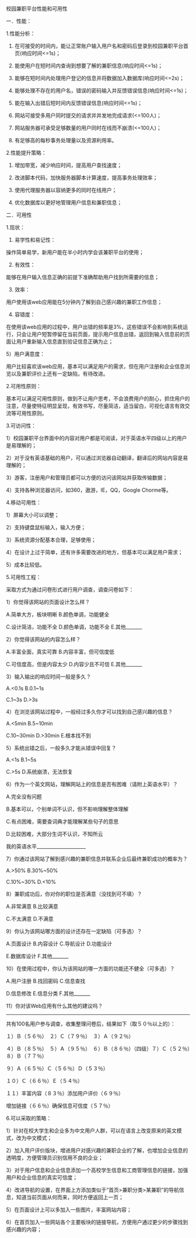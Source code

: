 校园兼职平台性能和可用性

一．性能：

1.性能分析：

1)  在可接受的时间内，能让正常账户输入用户名和密码后登录到校园兼职平台首页(响应时间<=1s)；

2)	能使用户在短时间内查询到想要了解的兼职信息(响应时间<=1s)；

3)	能够在短时间内处理用户登记的信息并将数据加入数据库(响应时间<=2s)；

4)	能够处理不存在的用户名，错误的密码输入并反馈错误信息(响应时间<=1s)；

5)	能在输入出错后短时间内反馈错误信息(响应时间<=1s)；

6)	网站可接受多用户同时提交的请求并并发地完成请求(<=100人)；

7)	网站服务器可承受足够数量的用户同时在线而不崩溃(<=100人)；

8)	有足够高的每秒事务处理量以及资源利用率。

2.性能提升策略：

1)	增加带宽，减少响应时间，提高用户查找速度；

2)	改进脚本代码，加快服务器脚本计算速度，提高事务处理效率；

3)	使用代理服务器以容纳更多的同时在线用户；

4)	优化数据库以更好地管理用户信息和兼职信息；



二．可用性

1.现状：

1)	易学性和易记性：

操作简单易学，新用户能在半小时内学会该兼职平台的使用；

2)	有效性：

能够在用户输入信息正确的前提下准确帮助用户找到所需要的信息；

3)	效率：

用户使用该web应用能在5分钟内了解到自己感兴趣的兼职工作信息；

4)	容错度：

在使用该web应用的过程中，用户出错的频率是3%，这些错误不会影响到系统运行，只会让用户短暂停留在当前页面，提示用户信息出错，返回到输入信息前的页面让用户重新输入信息直到验证信息正确为止；

5）用户满意度：

用户比较喜欢该web应用，基本可以满足用户的需求，但在用户注册和企业信息浏览以及兼职评价上还有一定缺陷，有待改进。

2.可用性原则：

基本可以满足可用性原则，做到不让用户思考，不会浪费用户的耐心，抓住用户的注意，尽量使特征明显呈现，有效书写，尽量简洁，适当留白，可视化语言有效交流等可用性原则。

3.可访问性：

1）校园兼职平台界面中的内容对用户都是可阅读，对于英语水平四级以上的用户是易理解的；

2）对于没有英语基础的用户，可以通过浏览器自动翻译，翻译后的网站内容是易理解的；

3）游客，注册用户和管理员都可以方便的访问该网站并获取传输数据；

4）支持各种浏览器访问，如360，遨游，IE，QQ，Google Chorme等。

4.移动可用性：

1）屏幕大小可以调整；

2）支持键盘鼠标输入，输入方便；

3）系统资源分配基本合理，足够使用；

4）在设计上过于简单，还有许多需要改进的地方，但基本可以满足用户需求；

5）成本比较低。

5.可用性工程：

采取方式为通过问卷形式进行用户调查，调查问卷如下：

1）你觉得该网站的页面设计怎么样？

A.简单大方，板块明晰  B.颜色单调，功能健全

C.设计简洁，功能不全  D.颜色单调，功能不全  E.其他_______

2）你觉得该网站的内容怎么样？

A.丰富全面，真实可靠  B.内容丰富，但可信度低

C.可信度高，但是内容太少  D.内容少且不可信  E.其他_______

3）输入输出的响应时间一般是多久？

A.<0.1s  B.0.1~1s

C.1~3s  D.>3s

4）在浏览该网站过程中，一般经过多久你才可以找到自己感兴趣的信息？

A.<5min  B.5~10min

C.10~30min  D.>30min  E.根本找不到

5）系统出错之后，一般多久才能从错误中回复？

A.<1s  B.1~5s

C.>5s  D.系统崩溃，无法恢复

6）作为一个英文网站，理解网站上的信息是否有困难（请附上英语水平）？

A.完全没有问题 

B.基本可以，个别单词不认识，但不影响理解整体理解

C.有点困难，需要查词典才能理解某些句子的意思 

D.比较困难，大部分生词不认识，不知所云 

我的英语水平_____________________

7）你通过该网站了解到感兴趣的兼职信息并联系企业后最终兼职成功的概率为？

A.>50%  B.30%~50%

C.10%~30%  D.<10% 

8）兼职成功后，你对你的职位是否满意（没找到可不填）？

A.非常满意  B.比较满意

C.不太满意  D.不满意

9）你认为该网站哪方面的设计还存在一定缺陷（可多选）？

A.页面设计  B.内容设计 C.导航设计  D.功能设计  

E.数据库设计 F.其他_______

10）在使用过程中，你认为该网站的哪一方面的功能还不健全（可多选）？

A.用户注册  B.找回密码  C.信息查找  

D.信息修改  E.信息分类  F.其他_______

11）你对该Web应用有什么其他的建议吗？

___________________________________________________________

共有100名用户参与调查，收集整理问卷后，结果如下（取５０％以上的）：

１）Ｂ（５６％）　２）Ｃ（７９％）　３）Ａ（９２％）　

４）Ｂ（８５％）　５）Ａ（９５％）　６）Ｂ（８６％）（四级）７）Ｃ（５２％）　８）Ｂ（７７％）　

９）Ａ（６５％）Ｃ（５６％）Ｄ（５３％）　

１０）Ｃ（６６％）Ｅ（５４％）

１１）丰富内容（８３％）添加用户评价（６９％）

增加链接（６６％）确保信息可信度（５７％）

6.可以采取的策略：

1）针对在校大学生和企业多为中文用户人群，可以在语言上改变原来的英文模式，改为中文模式；

2）加入用户评价版块，增进用户对感兴趣的兼职企业的了解，也增加企业信息的透明度，方便管理员识别信用不良的企业；

3）对于用户信息和企业信息添加一个高校学生信息和工商管理信息的链接，加强用户和企业信息的真实可信度；

4）改进导航的设置，在界面上方添加类似于“首页>兼职分类>某兼职”的导航信息，知道当前页面从何而来，同时方便返回上一页；

5）在页面设计上可以多加入一些图片，丰富网站内容；

6）在首页加入一些网站各个主要板块的链接导航，方便用户通过更少的步骤找到感兴趣的内容；



